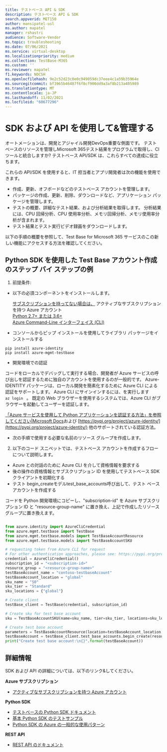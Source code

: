 ```yaml
---
title: テストベース API & SDK
description: テストベース API & SDK
search.appverid: MET150
author: mansipatel-usl
ms.author: mapatel
manager: rshastri
audience: Software-Vendor
ms.topic: troubleshooting
ms.date: 07/06/2021
ms.service: virtual-desktop
ms.localizationpriority: medium
ms.collection: TestBase-M365
ms.custom: ''
ms.reviewer: mapatel
f1.keywords: NOCSH
ms.openlocfilehash: 9e2c52d23c0e0c949059dc37eee4c1a59b35964e
ms.sourcegitcommit: bf3965b46487f6f8cf900dd9a3af8b213a405989
ms.translationtype: MT
ms.contentlocale: ja-JP
ms.lasthandoff: 11/02/2021
ms.locfileid: "60677296"
---
```

# <a name="manage-your-resource-with-sdk--apis"></a>SDK および API を使用して&管理する
オートメーションは、開発とアジャイル開発DevOps重要な側面です。 テスト ベースのリソースを管理しMicrosoft 365テスト結果をプログラムで取得し、CI ツールと統合しますか? テストベース API/SDK は、これらすべての達成に役立ちます。 

これらの API/SDK を使用すると、IT 担当者とアプリ開発者は次の機能を使用できます。 
- 作成、更新、オフボードなどのテストベース アカウントを管理します。 
- パッケージの作成、更新、削除、ダウンロードなど、アプリケーション パッケージを管理します。 
- テストの概要、詳細なテスト結果、および分析結果を取得します。 分析結果には、CPU 回帰分析、CPU 使用率分析、メモリ回帰分析、メモリ使用率分析が含まれます。 
- テスト結果とテスト実行ビデオ録画をダウンロードします。  

以下の手順の概要を参照して、Test Base for Microsoft 365 サービスのこの新しい機能にアクセスする方法を確認してください。

## <a name="a-step-by-step-example-of-test-base-account-creation-by-using-python-sdk"></a>Python SDK を使用した Test Base アカウント作成のステップ バイ ステップの例

1. 前提条件: 

- 以下の必須コンポーネントをインストールします。 

    [サブスクリプションを持ってない場合は、](https://azure.microsoft.com/free/?utm_source=campaign&utm_campaign=python-dev-center&mktingSource=environment-setup) アクティブなサブスクリプションを持つ Azure アカウント<br>
    [Python 2.7+ または 3.6+](https://www.python.org/downloads)<br>
    [Azure Command-Line インターフェイス (CLI)](/cli/azure/install-azure-cli) <br>

- コンソールからピップ インストールを使用してライブラリ パッケージをインストールする 

```
pip install azure-identity 
pip install azure-mgmt-testbase  
```

- 開発環境での認証 

コードをローカルでデバッグして実行する場合、開発者が Azure サービスの呼び出しを認証するために独自のアカウントを使用するのが一般的です。 Azure-IDENTITY パッケージは、ローカル開発を簡素化するために Azure CLI による認証をサポートします。 Azure CLI にサインインするには、を実行します ```az login ``` 。 既定の Web ブラウザーを使用するシステムでは、Azure CLI がブラウザーを起動してユーザーを認証します。 

[「Azure サービスを使用して Python アプリケーションを認証する方法」を参照してください|Microsoft Docs](/azure/developer/python/azure-sdk-authenticate)および [https://pypi.org/project/azure-identity/](https://pypi.org/project/azure-identity/) 他のサポートされている認証方法。 

 - 次の手順で使用する必要な名前のリソース グループを作成します。 

2. 以下のコード スニペットでは、テストベース アカウントを作成するフローについて説明します。 

- Azure との対話のために Azure CLI を介して資格情報を要求する 
- 後の操作の資格情報とサブスクリプション ID を使用してテストベース SDK クライアントを初期化する 
- テスト begin_createモデルtest_base_accounts呼び出して、テスト ベース アカウントを作成する 

コードを Python 開発環境にコピーし、"subscription-id" を Azure サブスクリプション ID と "resource-group-name" に置き換え、上記で作成したリソース グループに置き換えます。 

 
```python

from azure.identity import AzureCliCredential
from azure.mgmt.testbase import TestBase
from azure.mgmt.testbase.models import TestBaseAccountResource
from azure.mgmt.testbase.models import TestBaseAccountSKU

# requesting token from Azure CLI for request
# For other authentication approaches, please see: https://pypi.org/project/azure-identity/
credential = AzureCliCredential()
subscription_id = "<subscription-id>"
resource_group = "<resource-group-name>"
testBaseAccount_name = "contoso-testbaseAccount"
testBaseAccount_location = "global"
sku_name = "S0"
sku_tier = "Standard"
sku_locations = {"global"}

# Create client
testBase_client = TestBase(credential, subscription_id)

# Create sku for test base account
sku = TestBaseAccountSKU(name=sku_name, tier=sku_tier, locations=sku_locations)

# Create test base account
parameters = TestBaseAccountResource(location=testBaseAccount_location, sku=sku)
testBaseAccount = testBase_client.test_base_accounts.begin_create(resource_group, testBaseAccount_name, parameters).result()
print("Create test base account:\n{}".format(testBaseAccount))

```


## <a name="learn-more"></a>詳細情報 

SDK および API の詳細については、以下のリンク&してください。 

**Azure サブスクリプション** 

- [アクティブなサブスクリプションを持つ Azure アカウント](https://azure.microsoft.com/free/?utm_source=campaign&utm_campaign=python-dev-center&mktingSource=environment-setup) 

**Python SDK** 

- [テストベースの Python SDK ドキュメント](/python/api/overview/azure/mgmt-testbase-readme?view=azure-python-preview)
- [基本 Python SDK のテストサンプル](https://aka.ms/testbase-sample-py) 
- [Python SDK の Azure の一般的な使用パターン](/azure/developer/python/azure-sdk-overview#provision-and-manage-azure-resources-with-management-libraries) 

**REST API**  

- [REST API のドキュメント](https://aka.ms/testbase-api)  
